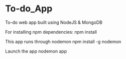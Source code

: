 # To-do_App
To-do web app built using NodeJS &amp; MongoDB

For installing npm dependencies:
npm install 

This app runs through nodemon
npm install -g nodemon 

Launch the app
nodemon app
